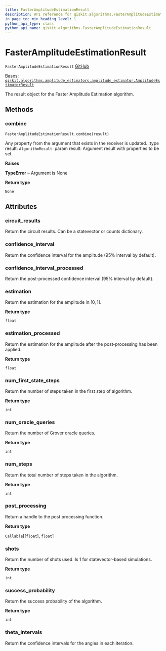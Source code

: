 ```yaml
---
title: FasterAmplitudeEstimationResult
description: API reference for qiskit.algorithms.FasterAmplitudeEstimationResult
in_page_toc_min_heading_level: 1
python_api_type: class
python_api_name: qiskit.algorithms.FasterAmplitudeEstimationResult
---
```


# FasterAmplitudeEstimationResult

<span id="qiskit.algorithms.FasterAmplitudeEstimationResult" />

`FasterAmplitudeEstimationResult` [GitHub](https://github.com/qiskit/qiskit/tree/stable/0.22/qiskit/algorithms/amplitude_estimators/fae.py "view source code")

Bases: [`qiskit.algorithms.amplitude_estimators.amplitude_estimator.AmplitudeEstimatorResult`](qiskit.algorithms.AmplitudeEstimatorResult "qiskit.algorithms.amplitude_estimators.amplitude_estimator.AmplitudeEstimatorResult")

The result object for the Faster Amplitude Estimation algorithm.

## Methods

### combine

<span id="qiskit.algorithms.FasterAmplitudeEstimationResult.combine" />

`FasterAmplitudeEstimationResult.combine(result)`

Any property from the argument that exists in the receiver is updated. :type result: `AlgorithmResult` :param result: Argument result with properties to be set.

**Raises**

**TypeError** – Argument is None

**Return type**

`None`

## Attributes

<span id="qiskit.algorithms.FasterAmplitudeEstimationResult.circuit_results" />

### circuit\_results

Return the circuit results. Can be a statevector or counts dictionary.

<span id="qiskit.algorithms.FasterAmplitudeEstimationResult.confidence_interval" />

### confidence\_interval

Return the confidence interval for the amplitude (95% interval by default).

<span id="qiskit.algorithms.FasterAmplitudeEstimationResult.confidence_interval_processed" />

### confidence\_interval\_processed

Return the post-processed confidence interval (95% interval by default).

<span id="qiskit.algorithms.FasterAmplitudeEstimationResult.estimation" />

### estimation

Return the estimation for the amplitude in $[0, 1]$.

**Return type**

`float`

<span id="qiskit.algorithms.FasterAmplitudeEstimationResult.estimation_processed" />

### estimation\_processed

Return the estimation for the amplitude after the post-processing has been applied.

**Return type**

`float`

<span id="qiskit.algorithms.FasterAmplitudeEstimationResult.num_first_state_steps" />

### num\_first\_state\_steps

Return the number of steps taken in the first step of algorithm.

**Return type**

`int`

<span id="qiskit.algorithms.FasterAmplitudeEstimationResult.num_oracle_queries" />

### num\_oracle\_queries

Return the number of Grover oracle queries.

**Return type**

`int`

<span id="qiskit.algorithms.FasterAmplitudeEstimationResult.num_steps" />

### num\_steps

Return the total number of steps taken in the algorithm.

**Return type**

`int`

<span id="qiskit.algorithms.FasterAmplitudeEstimationResult.post_processing" />

### post\_processing

Return a handle to the post processing function.

**Return type**

`Callable`\[\[`float`], `float`]

<span id="qiskit.algorithms.FasterAmplitudeEstimationResult.shots" />

### shots

Return the number of shots used. Is 1 for statevector-based simulations.

**Return type**

`int`

<span id="qiskit.algorithms.FasterAmplitudeEstimationResult.success_probability" />

### success\_probability

Return the success probability of the algorithm.

**Return type**

`int`

<span id="qiskit.algorithms.FasterAmplitudeEstimationResult.theta_intervals" />

### theta\_intervals

Return the confidence intervals for the angles in each iteration.

